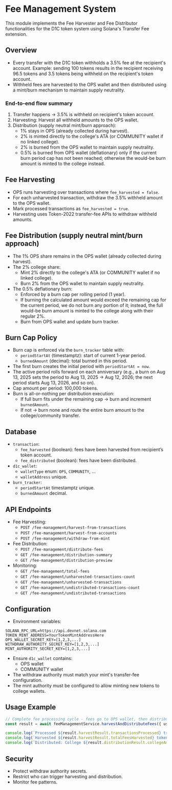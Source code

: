 # Fee Management System

This module implements the Fee Harvester and Fee Distributor functionalities for the D1C token system using Solana's Transfer Fee extension.

## Overview

- Every transfer with the D1C token withholds a 3.5% fee at the recipient's account. Example: sending 100 tokens results in the recipient receiving 96.5 tokens and 3.5 tokens being withheld on the recipient's token account.
- Withheld fees are harvested to the OPS wallet and then distributed using a mint/burn mechanism to maintain supply neutrality.

### End-to-end flow summary

1. Transfer happens → 3.5% is withheld on recipient's token account.
2. Harvesting: Harvest all withheld amounts to the OPS wallet.
3. Distribution (supply neutral mint/burn approach):
   - 1% stays in OPS (already collected during harvest).
   - 2% is minted directly to the college's ATA (or COMMUNITY wallet if no linked college).
   - 2% is burned from the OPS wallet to maintain supply neutrality.
   - 0.5% is burned from OPS wallet (deflationary) only if the current burn period cap has not been reached; otherwise the would-be burn amount is minted to the college instead.

## Fee Harvesting

- OPS runs harvesting over transactions where `fee_harvested = false`.
- For each unharvested transaction, withdraw the 3.5% withheld amount to the OPS wallet.
- Mark processed transactions as `fee_harvested = true`.
- Harvesting uses Token-2022 transfer-fee APIs to withdraw withheld amounts.

## Fee Distribution (supply neutral mint/burn approach)

- The 1% OPS share remains in the OPS wallet (already collected during harvest).
- The 2% college share:
  - Mint 2% directly to the college's ATA (or COMMUNITY wallet if no linked college).
  - Burn 2% from the OPS wallet to maintain supply neutrality.
- The 0.5% deflationary burn:
  - Enforced by a burn cap per rolling period (1 year).
  - If burning the calculated amount would exceed the remaining cap for the current period, we do not burn any portion of it; instead, the full would-be burn amount is minted to the college along with their regular 2%.
  - Burn from OPS wallet and update burn tracker.

## Burn Cap Policy

- Burn cap is enforced via the `burn_tracker` table with:
  - `periodStartAt` (timestamptz): start of current 1-year period.
  - `burnedAmount` (decimal): total burned in this period.
- The first burn creates the initial period with `periodStartAt = now`.
- The active period rolls forward on each anniversary (e.g., a burn on Aug 13, 2025 sets the period to Aug 13, 2025 → Aug 12, 2026; the next period starts Aug 13, 2026, and so on).
- Cap amount per period: 100,000 tokens.
- Burn is all-or-nothing per distribution execution:
  - If full burn fits under the remaining cap → burn and increment `burnedAmount`.
  - If not → burn none and route the entire burn amount to the college/community transfer.

## Database

- `transaction`:
  - `fee_harvested` (boolean): fees have been harvested from recipient’s token account.
  - `fee_distributed` (boolean): fees have been distributed.
- `d1c_wallet`:
  - `walletType` enum: `OPS`, `COMMUNITY`, …
  - `walletAddress` unique.
- `burn_tracker`:
  - `periodStartAt` timestamptz unique.
  - `burnedAmount` decimal.

## API Endpoints

- Fee Harvesting:
  - `POST /fee-management/harvest-from-transactions`
  - `POST /fee-management/harvest-from-accounts`
  - `POST /fee-management/withdraw-from-mint`
- Fee Distribution:
  - `POST /fee-management/distribute-fees`
  - `GET /fee-management/distribution-summary`
  - `GET /fee-management/distribution-preview`
- Monitoring:
  - `GET /fee-management/total-fees`
  - `GET /fee-management/unharvested-transactions-count`
  - `GET /fee-management/unharvested-transactions`
  - `GET /fee-management/undistributed-transactions-count`
  - `GET /fee-management/undistributed-transactions`

## Configuration

- Environment variables:
```env
SOLANA_RPC_URL=https://api.devnet.solana.com
TOKEN_MINT_ADDRESS=YourTokenMintAddressHere
OPS_WALLET_SECRET_KEY=[1,2,3,...]
WITHDRAW_AUTHORITY_SECRET_KEY=[1,2,3,...]
MINT_AUTHORITY_SECRET_KEY=[1,2,3,...]
```
- Ensure `d1c_wallet` contains:
  - OPS wallet
  - COMMUNITY wallet
- The withdraw authority must match your mint's transfer-fee configuration.
- The mint authority must be configured to allow minting new tokens to college wallets.

## Usage Example

```typescript
// Complete fee processing cycle - fees go to OPS wallet, then distributed.
const result = await feeManagementService.harvestAndDistributeFees({ useTransactionBased: true });

console.log(`Processed ${result.harvestResult.transactionsProcessed} transactions`);
console.log(`Harvested ${result.harvestResult.totalFeesHarvested} tokens to OPS wallet`);
console.log(`Distributed: College ${result.distributionResult.collegeAmount}, Burned ${result.distributionResult.burnedAmount}`);
```

## Security

- Protect withdraw authority secrets.
- Restrict who can trigger harvesting and distribution.
- Monitor fee patterns.